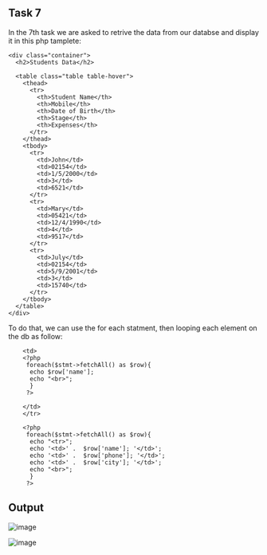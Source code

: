 
## Task 7



 In the 7th task we are asked to retrive the data from our databse and display it in this php tamplete:

````
<div class="container">
  <h2>Students Data</h2>

  <table class="table table-hover">
    <thead>
      <tr>
        <th>Student Name</th>
        <th>Mobile</th>
        <th>Date of Birth</th>
        <th>Stage</th>
        <th>Expenses</th>
      </tr>
    </thead>
    <tbody>
      <tr>
        <td>John</td>
        <td>02154</td>
        <td>1/5/2000</td>
        <td>3</td>
        <td>6521</td>
      </tr>
      <tr>
        <td>Mary</td>
        <td>05421</td>
        <td>12/4/1990</td>
        <td>4</td>
        <td>9517</td>
      </tr>
      <tr>
        <td>July</td>
        <td>02154</td>
        <td>5/9/2001</td>
        <td>3</td>
        <td>15740</td>
      </tr>
    </tbody>
  </table>
</div>
````

To do that, we can use the for each statment, then looping each element on the db as follow:

````
    <td>
    <?php
     foreach($stmt->fetchAll() as $row){
      echo $row['name'];
      echo "<br>";
      }
     ?>
      
    </td>
    </tr>  

````




````
    <?php
     foreach($stmt->fetchAll() as $row){
      echo "<tr>";
      echo '<td>' .  $row['name']; '</td>';
      echo '<td>' .  $row['phone']; '</td>';
      echo '<td>' .  $row['city']; '</td>';
      echo "<br>";
      }
     ?>

````

## Output

![image](https://github.com/astral-fate/UN-Women-Back-End-Scholarship/assets/63984422/38c4c8da-f4f9-4d36-8368-f6ea8c213e79)

![image](https://github.com/astral-fate/UN-Women-Back-End-Scholarship/assets/63984422/5cb9e084-ffb5-4e0d-a714-6311fc181da7)


